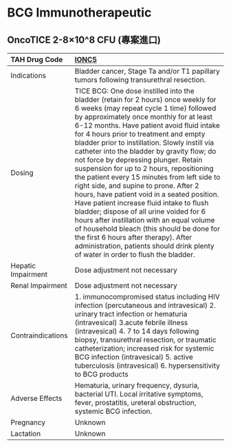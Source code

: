 # BCG Immunotherapeutic

## OncoTICE 2-8×10^8 CFU (專案進口)

| TAH Drug Code      | [IONC5](https://www.tahsda.org.tw/drugs/hissearch.php?drug_code=IONC5)                                                                                                                                                                                                                                                                                                                                                                                                                                                                                                                                                                                                                                                                                                                                                                                                                                   |
|:-------------------|:---------------------------------------------------------------------------------------------------------------------------------------------------------------------------------------------------------------------------------------------------------------------------------------------------------------------------------------------------------------------------------------------------------------------------------------------------------------------------------------------------------------------------------------------------------------------------------------------------------------------------------------------------------------------------------------------------------------------------------------------------------------------------------------------------------------------------------------------------------------------------------------------------------|
| Indications        | Bladder cancer, Stage Ta and/or T1 papillary tumors following transurethral resection.                                                                                                                                                                                                                                                                                                                                                                                                                                                                                                                                                                                                                                                                                                                                                                                                                   |
| Dosing             | TICE BCG: One dose instilled into the bladder (retain for 2 hours) once weekly for 6 weeks (may repeat cycle 1 time) followed by approximately once monthly for at least 6-12 months. Have patient avoid fluid intake for 4 hours prior to treatment and empty bladder prior to instillation. Slowly instill via catheter into the bladder by gravity flow; do not force by depressing plunger. Retain suspension for up to 2 hours, repositioning the patient every 15 minutes from left side to right side, and supine to prone. After 2 hours, have patient void in a seated position. Have patient increase fluid intake to flush bladder; dispose of all urine voided for 6 hours after instillation with an equal volume of household bleach (this should be done for the first 6 hours after therapy). After administration, patients should drink plenty of water in order to flush the bladder. |
| Hepatic Impairment | Dose adjustment not necessary                                                                                                                                                                                                                                                                                                                                                                                                                                                                                                                                                                                                                                                                                                                                                                                                                                                                            |
| Renal Impairment   | Dose adjustment not necessary                                                                                                                                                                                                                                                                                                                                                                                                                                                                                                                                                                                                                                                                                                                                                                                                                                                                            |
| Contraindications  | 1. immunocompromised status including HIV infection (percutaneous and intravesical) 2. urinary tract infection or hematuria (intravesical) 3.acute febrile illness (intravesical) 4. 7 to 14 days following biopsy, transurethral resection, or traumatic catheterization; increased risk for systemic BCG infection (intravesical) 5. active tuberculosis (intravesical) 6. hypersensitivity to BCG products                                                                                                                                                                                                                                                                                                                                                                                                                                                                                            |
| Adverse Effects    | Hematuria, urinary frequency, dysuria, bacterial UTI. Local irritative symptoms, fever, prostatitis, ureteral obstruction, systemic BCG infection.                                                                                                                                                                                                                                                                                                                                                                                                                                                                                                                                                                                                                                                                                                                                                       |
| Pregnancy          | Unknown                                                                                                                                                                                                                                                                                                                                                                                                                                                                                                                                                                                                                                                                                                                                                                                                                                                                                                  |
| Lactation          | Unknown                                                                                                                                                                                                                                                                                                                                                                                                                                                                                                                                                                                                                                                                                                                                                                                                                                                                                                  |

